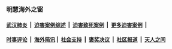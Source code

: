 
### 明慧海外之窗

####  [武汉肺炎](indexes/365.md?t=04121001) &nbsp;|&nbsp;  [迫害案例综述](indexes/328.md?t=04121001) &nbsp;|&nbsp; [迫害致死案例](indexes/277.md?t=04121001)  &nbsp;|&nbsp; [更多迫害案例](indexes/81.md?t=04121001)  &nbsp;|&nbsp; 
####  [时事评论](indexes/19.md?t=04121001) &nbsp;|&nbsp; [海外简讯](indexes/245.md?t=04121001)&nbsp;|&nbsp;  [社会支持](indexes/140.md?t=04121001) &nbsp;|&nbsp; [褒奖决议](indexes/282.md?t=04121001) &nbsp;|&nbsp; [社区报道](indexes/91.md?t=04121001)  &nbsp;|&nbsp; [天人之间](indexes/78.md?t=04121001) 

